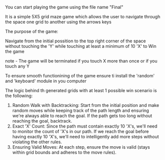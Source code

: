 You can start playing the game using the file name "Final"

It is a simple 5X5 grid maze game which allows the user to navigate through the space one grid to another using the arrows keys 

The purpose of the game:

Navigate from the initial possition to the top right corner of the space without touching the 'Y' while touching at least a minimum of 10 'X' to Win the game

note - The game will be terminated if you touch X more than once or if you touch any Y

To ensure smooth functionining of the game ensure ti install the 'random' and 'keyboard' module in you computer

The logic behind th generated grids with at least 1 possible win scenario is the following:

1. Random Walk with Backtracking: Start from the initial position and make random moves while keeping track of the path length and ensuring we're always able to reach the goal. If the path gets too long without reaching the goal, backtrack.
2. Exact 'X' Count: Since the path must contain exactly 10 'X's, we'll need to monitor the count of 'X's in our path. If we reach the goal before having exactly 10 'X's, we'll need to intelligently add more steps without violating the other rules.
3. Ensuring Valid Moves: At each step, ensure the move is valid (stays within grid bounds and adheres to the move rules).